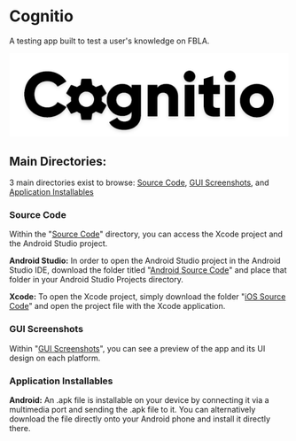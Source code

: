 # Cognitio
A testing app built to test a user's knowledge on FBLA.

![Cognitio](/Images/cognitio_black.png)

## Main Directories:
3 main directories exist to browse: [Source Code](Source%20Code/), [GUI Screenshots](https://github.com/SreeniketanKosuri/Cognitio/tree/master/GUI%20Screenshots), and [Application Installables](https://github.com/SreeniketanKosuri/Cognitio/tree/master/Application%20Installers)

### Source Code
Within the "[Source Code](https://github.com/SreeniketanKosuri/Cognitio/tree/master/Source%20Code/)" directory, you can access the Xcode project and the Android Studio project.

**Android Studio:**
In order to open the Android Studio project in the Android Studio IDE, download the folder titled "[Android Source Code](https://github.com/SreeniketanKosuri/Cognitio/tree/master/Source%20Code/)" and place that folder in your Android Studio Projects directory.

**Xcode:**
To open the Xcode project, simply download the folder "[iOS Source Code](https://github.com/SreeniketanKosuri/Cognitio/tree/master/Source%20Code/)" and open the project file with the Xcode application.

### GUI Screenshots
Within "[GUI Screenshots](https://github.com/SreeniketanKosuri/Cognitio/tree/master/GUI%20Screenshots)", you can see a preview of the app and its UI design on each platform.

### Application Installables
**Android:** An .apk file is installable on your device by connecting it via a multimedia port and sending the .apk file to it. You can alternatively download the file directly onto your Android phone and install it directly there.